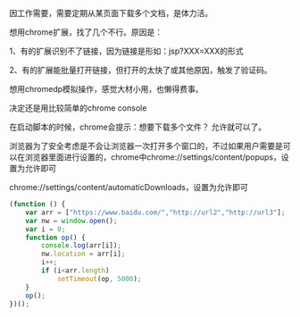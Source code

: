 因工作需要，需要定期从某页面下载多个文档，是体力活。

想用chrome扩展，找了几个不行。原因是：

1、有的扩展识别不了链接，因为链接是形如：jsp?XXX=XXX的形式

2、有的扩展能批量打开链接，但打开的太快了或其他原因，触发了验证码。

想用chromedp模拟操作，感觉大材小用，也懒得费事。

决定还是用比较简单的chrome console



在启动脚本的时候，chrome会提示：想要下载多个文件？ 允许就可以了。

浏览器为了安全考虑是不会让浏览器一次打开多个窗口的，不过如果用户需要是可以在浏览器里面进行设置的，chrome中chrome://settings/content/popups，设置为允许即可

chrome://settings/content/automaticDownloads，设置为允许即可

```javascript
(function () {
    var arr = ["https://www.baidu.com/","http://url2","http://url3"];
    var nw = window.open();
    var i = 0;
    function op() {
        console.log(arr[i]);
        nw.location = arr[i];
        i++;
        if (i<arr.length)
            setTimeout(op, 5000);
    }
    op();
})();

```





